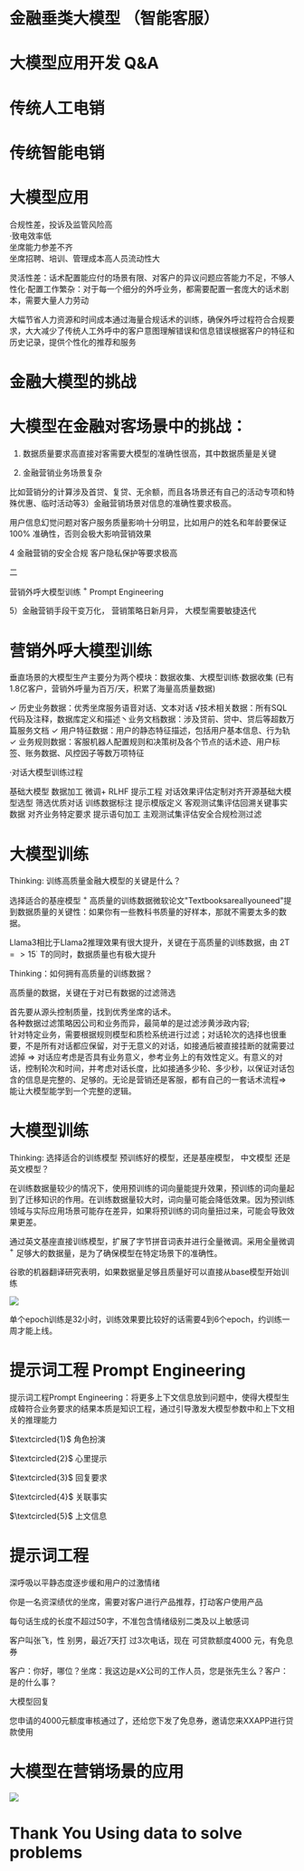 # 金融垂类大模型 （智能客服）

# 大模型应用开发 Q&A

# 传统人工电销

# 传统智能电销

# 大模型应用

合规性差，投诉及监管风险高  
·致电效率低  
坐席能力参差不齐  
坐席招聘、培训、管理成本高人员流动性大

灵活性差：话术配置能应付的场景有限、对客户的异议问题应答能力不足，不够人性化·配置工作繁杂：对于每一个细分的外呼业务，都需要配置一套庞大的话术剧本，需要大量人力劳动

大幅节省人力资源和时间成本通过海量合规话术的训练，确保外呼过程符合合规要求，大大减少了传统人工外呼中的客户意图理解错误和信息错误根据客户的特征和历史记录，提供个性化的推荐和服务

# 金融大模型的挑战

# 大模型在金融对客场景中的挑战：

1) 数据质量要求高直接对客需要大模型的准确性很高，其中数据质量是关键

2) 金融营销业务场景复杂

比如营销分的计算涉及首贷、复贷、无余额，而且各场景还有自己的活动专项和特殊优惠、临时活动等3）金融营销场景对信息的准确性要求极高。

用户信息幻觉问题对客户服务质量影响十分明显，比如用户的姓名和年龄要保证 $100 \%$ 准确性，否则会极大影响营销效果

4 金融营销的安全合规 客户隐私保护等要求极高

二

营销外呼大模型训练 $^ +$ Prompt Engineering

5）金融营销手段干变万化， 营销策略日新月异， 大模型需要敏捷迭代

# 营销外呼大模型训练

垂直场景的大模型生产主要分为两个模块：数据收集、大模型训练·数据收集 (已有1.8亿客户，营销外呼量为百万/天，积累了海量高质量数据)

$\checkmark$ 历史业务数据：优秀坐席服务语音对话、文本对话 √技术相关数据：所有SQL代码及注释，数据库定义和描述丶业务文档数据：涉及贷前、贷中、贷后等超数万篇服务文档 $\checkmark$ 用户特征数据：用户的静态特征描述，包括用户基本信息、行为轨$\checkmark$ 业务规则数据：客服机器人配置规则和决策树及各个节点的话术迹、用户标签、账务数据、风控因子等数万项特征

·对话大模型训练过程

基础大模型 数据加工 微调+ RLHF 提示工程 对话效果评估定制对齐开源基础大模型选型 筛选优质对话 训练数据标注 提示模版定义 客观测试集评估回溯关键事实数据 对齐业务特定要求 提示语句加工 主观测试集评估安全合规检测过滤

# 大模型训练

Thinking: 训练高质量金融大模型的关键是什么？

选择适合的基座模型 $^ +$ 高质量的训练数据微软论文"Textbooksareallyouneed"提到数据质量的关键性：如果你有一些教科书质量的好样本，那就不需要太多的数据。

Llama3相比于Llama2推理效果有很大提升，关键在于高质量的训练数据，由 $2 { \mathsf { T } } { = } { > } 1 5 ^ { \cdot }$ T的同时，数据质量也有极大提升

Thinking：如何拥有高质量的训练数据？

高质量的数据，关键在于对已有数据的过滤筛选

首先要从源头控制质量，找到优秀坐席的话术。  
各种数据过滤策略因公司和业务而异，最简单的是过滤涉黄涉政内容;  
针对特定业务，需要根据规则模型和质检系统进行过滤；对话轮次的选择也很重要，不是所有对话都应保留，对于无意义的对话，如接通后被直接挂断的就需要过滤掉 $\Rightarrow$ 对话应考虑是否具有业务意义，参考业务上的有效性定义。有意义的对话，控制轮次和时间，并考虑对话长度，比如接通多少轮、多少秒，以保证对话包含的信息是完整的、足够的。无论是营销还是客服，都有自己的一套话术流程$\Rightarrow$ 能让大模型能学到一个完整的逻辑。

# 大模型训练

Thinking: 选择适合的训练模型 预训练好的模型，还是基座模型， 中文模型 还是英文模型？

在训练数据量较少的情况下，使用预训练的词向量能提升效果，预训练的词向量起到了迁移知识的作用。在训练数据量较大时，词向量可能会降低效果。因为预训练领域与实际应用场景可能存在差异，如果将预训练的词向量扭过来，可能会导致效果更差。

通过英文基座直接训练模型，扩展了字节拼音词表并进行全量微调。采用全量微调 $^ +$ 足够大的数据量，是为了确保模型在特定场景下的准确性。

谷歌的机器翻译研究表明，如果数据量足够且质量好可以直接从base模型开始训练

![](images/14ae20227585a4d36c9ca3462262fde1afa7b189191421882e0b76acef45f517.jpg)

单个epoch训练是32小时，训练效果要比较好的话需要4到6个epoch，约训练一周才能上线。

# 提示词工程 Prompt Engineering

提示词工程Prompt Engineering：将更多上下文信息放到问题中，使得大模型生成韓符合业务要求的结果本质是知识工程，通过引导激发大模型参数中和上下文相关的推理能力

$\textcircled{1}$ 角色扮演

$\textcircled{2}$ 心里提示

$\textcircled{3}$ 回复要求

$\textcircled{4}$ 关联事实

$\textcircled{5}$ 上文信息

# 提示词工程

深呼吸以平静态度逐步缓和用户的过激情绪

你是一名资深绩优的坐席，需要对客户进行产品推荐，打动客户使用产品

每句话生成的长度不超过50字，不准包含情绪级别二类及以上敏感词

客户叫张飞，性 别男，最近7天打 过3次电话，现在 可贷款额度4000 元，有免息券

客户：你好，哪位？坐席：我这边是xX公司的工作人员，您是张先生么？客户：是的什么事？

大模型回复

您申请的4000元额度审核通过了，还给您下发了免息券，邀请您来XXAPP进行贷款使用

# 大模型在营销场景的应用

![](images/b903850c991297477824babe5d96e16e5c63a88a6f5efb43928b333a29368f97.jpg)

# Thank You Using data to solve problems